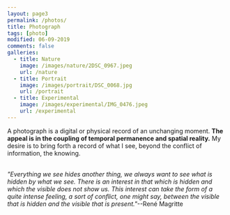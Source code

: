 ```yaml
---
layout: page3
permalink: /photos/
title: Photograph
tags: [photo]
modified: 06-09-2019
comments: false
galleries:
  - title: Nature
    image: /images/nature/2DSC_0967.jpeg
    url: /nature
  - title: Portrait
    image: /images/portrait/DSC_0068.jpg
    url: /portrait
  - title: Experimental
    image: /images/experimental/IMG_0476.jpeg
    url: /experimental
---
```


A photograph is a digital or physical record of an unchanging moment. **The appeal is in the coupling of temporal permanence and spatial reality.** My desire is to bring forth a record of what I see, beyond the conflict of information, the knowing.
<br/>
<br/>


_"Everything we see hides another thing, we always want to see what is hidden by what we see. There is an interest in that which is hidden and which the visible does not show us. This interest can take the form of a quite intense feeling, a sort of conflict, one might say, between the visible that is hidden and the visible that is present."_--René Magritte
